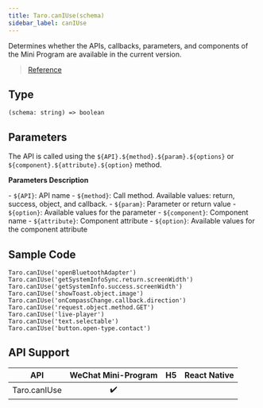 ```yaml
---
title: Taro.canIUse(schema)
sidebar_label: canIUse
---
```


Determines whether the APIs, callbacks, parameters, and components of the Mini Program are available in the current version.

> [Reference](https://developers.weixin.qq.com/miniprogram/en/dev/api/base/wx.canIUse.html)

## Type

```tsx
(schema: string) => boolean
```

## Parameters

The API is called using the `${API}.${method}.${param}.${options}` or `${component}.${attribute}.${option}` method.

**Parameters Description**  
  
\- `${API}`: API name
\- `${method}`: Call method. Available values: return, success, object, and callback.
\- `${param}`: Parameter or return value
\- `${option}`: Available values for the parameter
\- `${component}`: Component name
\- `${attribute}`: Component attribute
\- `${option}`: Available values for the component attribute

## Sample Code

```tsx
Taro.canIUse('openBluetoothAdapter')
Taro.canIUse('getSystemInfoSync.return.screenWidth')
Taro.canIUse('getSystemInfo.success.screenWidth')
Taro.canIUse('showToast.object.image')
Taro.canIUse('onCompassChange.callback.direction')
Taro.canIUse('request.object.method.GET')
Taro.canIUse('live-player')
Taro.canIUse('text.selectable')
Taro.canIUse('button.open-type.contact')
```

## API Support

| API | WeChat Mini-Program | H5 | React Native |
| :---: | :---: | :---: | :---: |
| Taro.canIUse | ✔️ |  |  |

